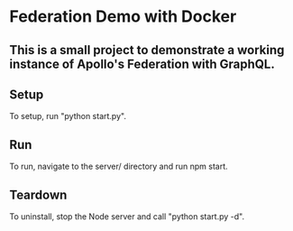 # Federation Demo with Docker
This is a small project to demonstrate a working instance of Apollo's Federation
with GraphQL.
---

## Setup
To setup, run "python start.py".

## Run
To run, navigate to the server/ directory and run npm start.

## Teardown
To uninstall, stop the Node server and call "python start.py -d".
